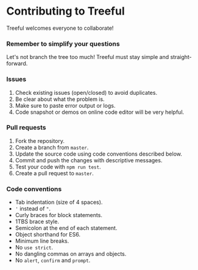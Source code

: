# Contributing to Treeful

Treeful welcomes everyone to collaborate!

### Remember to simplify your questions
Let's not branch the tree too much! Treeful must stay simple and straight-forward.

### Issues
1. Check existing issues (open/closed) to avoid duplicates.
2. Be clear about what the problem is.
3. Make sure to paste error output or logs.
4. Code snapshot or demos on online code editor will be very helpful.

### Pull requests
1. Fork the repository.
2. Create a branch from `master`.
3. Update the source code using code conventions described below.
4. Commit and push the changes with descriptive messages.
5. Test your code with `npm run test`.
7. Create a pull request to `master`.

### Code conventions
- Tab indentation (size of 4 spaces).
- `'` instead of `"`.
- Curly braces for block statements.
- 1TBS brace style.
- Semicolon at the end of each statement.
- Object shorthand for ES6.
- Minimum line breaks.
- No `use strict`.
- No dangling commas on arrays and objects.
- No `alert`, `confirm` and `prompt`.